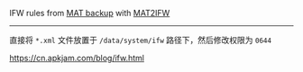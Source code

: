 IFW rules from [MAT backup](https://github.com/apkjam/MAT-backup) with [MAT2IFW](https://github.com/apkjam/MAT2IFW)

---

直接将 `*.xml` 文件放置于 `/data/system/ifw` 路径下，然后修改权限为 `0644`

https://cn.apkjam.com/blog/ifw.html

